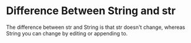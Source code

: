 # Difference Between String and str

The difference between str and String is that str doesn't change, whereas String you can change by editing or appending to.
